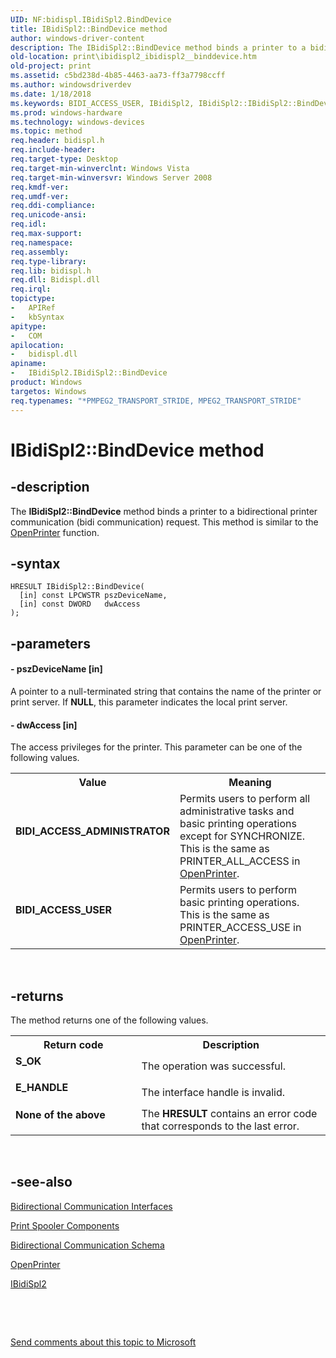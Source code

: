 ```yaml
---
UID: NF:bidispl.IBidiSpl2.BindDevice
title: IBidiSpl2::BindDevice method
author: windows-driver-content
description: The IBidiSpl2::BindDevice method binds a printer to a bidirectional printer communication (bidi communication) request. This method is similar to the OpenPrinter function.
old-location: print\ibidispl2_ibidispl2__binddevice.htm
old-project: print
ms.assetid: c5bd238d-4b85-4463-aa73-ff3a7798ccff
ms.author: windowsdriverdev
ms.date: 1/18/2018
ms.keywords: BIDI_ACCESS_USER, IBidiSpl2, IBidiSpl2::IBidiSpl2::BindDevice, bidispl/IBidiSpl2::IBidiSpl2::BindDevice, gdi.ibidispl2_ibidispl2__binddevice, print.ibidispl2_ibidispl2__binddevice, IBidiSpl2::BindDevice, _win32_IBidiSpl2_BindDevice, IBidiSpl2 interface [Print Devices], IBidiSpl2::BindDevice method, BIDI_ACCESS_ADMINISTRATOR, IBidiSpl2::BindDevice method [Print Devices], BindDevice, IBidiSpl2::BindDevice method [Print Devices], IBidiSpl2 interface
ms.prod: windows-hardware
ms.technology: windows-devices
ms.topic: method
req.header: bidispl.h
req.include-header: 
req.target-type: Desktop
req.target-min-winverclnt: Windows Vista
req.target-min-winversvr: Windows Server 2008
req.kmdf-ver: 
req.umdf-ver: 
req.ddi-compliance: 
req.unicode-ansi: 
req.idl: 
req.max-support: 
req.namespace: 
req.assembly: 
req.type-library: 
req.lib: bidispl.h
req.dll: Bidispl.dll
req.irql: 
topictype:
-	APIRef
-	kbSyntax
apitype:
-	COM
apilocation:
-	bidispl.dll
apiname:
-	IBidiSpl2.IBidiSpl2::BindDevice
product: Windows
targetos: Windows
req.typenames: "*PMPEG2_TRANSPORT_STRIDE, MPEG2_TRANSPORT_STRIDE"
---
```


# IBidiSpl2::BindDevice method


## -description


The <b>IBidiSpl2::BindDevice</b> method binds a printer to a bidirectional printer communication (bidi communication) request. This method is similar to the <a href="https://msdn.microsoft.com/8bbb46a8-2bba-4d15-a2e2-4770b52d2505">OpenPrinter</a> function.


## -syntax


````
HRESULT IBidiSpl2::BindDevice(
  [in] const LPCWSTR pszDeviceName,
  [in] const DWORD   dwAccess
);
````


## -parameters




#### - pszDeviceName [in]

A pointer to a null-terminated string that contains the name of the printer or print server. If <b>NULL</b>, this parameter indicates the local print server.


#### - dwAccess [in]

The access privileges for the printer. This parameter can be one of the following values.
<table>
<tr>
<th>Value</th>
<th>Meaning</th>
</tr>
<tr>
<td width="40%"><a id="BIDI_ACCESS_ADMINISTRATOR"></a><a id="bidi_access_administrator"></a><dl>
<dt><b>BIDI_ACCESS_ADMINISTRATOR</b></dt>
</dl>
</td>
<td width="60%">
Permits users to perform all administrative tasks and basic printing operations except for SYNCHRONIZE. This is the same as PRINTER_ALL_ACCESS in <a href="https://msdn.microsoft.com/8bbb46a8-2bba-4d15-a2e2-4770b52d2505">OpenPrinter</a>.

</td>
</tr>
<tr>
<td width="40%"><a id="BIDI_ACCESS_USER"></a><a id="bidi_access_user"></a><dl>
<dt><b>BIDI_ACCESS_USER</b></dt>
</dl>
</td>
<td width="60%">
Permits users to perform basic printing operations. This is the same as PRINTER_ACCESS_USE in <a href="https://msdn.microsoft.com/8bbb46a8-2bba-4d15-a2e2-4770b52d2505">OpenPrinter</a>.

</td>
</tr>
</table> 


## -returns


The method returns one of the following values.
<table>
<tr>
<th>Return code</th>
<th>Description</th>
</tr>
<tr>
<td width="40%">
<dl>
<dt><b>S_OK</b></dt>
</dl>
</td>
<td width="60%">
The operation was successful.

</td>
</tr>
<tr>
<td width="40%">
<dl>
<dt><b>E_HANDLE</b></dt>
</dl>
</td>
<td width="60%">
The interface handle is invalid.

</td>
</tr>
<tr>
<td width="40%">
<dl>
<dt><b>None of the above</b></dt>
</dl>
</td>
<td width="60%">
The <b>HRESULT</b> contains an error code that corresponds to the last error.

</td>
</tr>
</table> 



## -see-also

<a href="https://msdn.microsoft.com/library/windows/hardware/ff545163">Bidirectional Communication Interfaces</a>

<a href="https://msdn.microsoft.com/42b5e6cf-b434-4734-86f3-b3b9d15ea468">Print Spooler Components</a>

<a href="https://msdn.microsoft.com/b15b1aff-623e-4159-ab0f-ce386a1377eb">Bidirectional Communication Schema</a>

<a href="https://msdn.microsoft.com/8bbb46a8-2bba-4d15-a2e2-4770b52d2505">OpenPrinter</a>

<a href="..\bidispl\nn-bidispl-ibidispl2.md">IBidiSpl2</a>

 

 

<a href="mailto:wsddocfb@microsoft.com?subject=Documentation%20feedback [print\print]:%20IBidiSpl2::IBidiSpl2::BindDevice method%20 RELEASE:%20(1/18/2018)&amp;body=%0A%0APRIVACY STATEMENT%0A%0AWe use your feedback to improve the documentation. We don't use your email address for any other purpose, and we'll remove your email address from our system after the issue that you're reporting is fixed. While we're working to fix this issue, we might send you an email message to ask for more info. Later, we might also send you an email message to let you know that we've addressed your feedback.%0A%0AFor more info about Microsoft's privacy policy, see http://privacy.microsoft.com/en-us/default.aspx." title="Send comments about this topic to Microsoft">Send comments about this topic to Microsoft</a>

